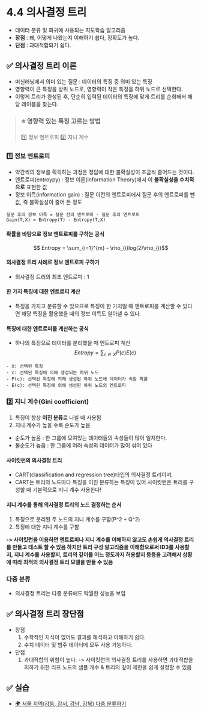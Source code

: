# 4.4 의사결정 트리
- 데이터 분류 및 회귀에 사용되는 지도학습 알고리즘
- **장점** : 왜, 어떻게 나왔는지 이해하기 쉽다, 정확도가 높다.
- **단점** : 과대적합되기 쉽다.


## ✅ 의사결정 트리 이론
- 머신러닝에서 의미 있는 질문 : 데이터의 특징 중 의미 있는 특징
- 영향력이 큰 특징을 상위 노드로, 영향력이 작은 특징을 하위 노드로 선택한다.
- 이렇게 트리가 완성된 후, 단순히 입력된 데이터의 특징에 맞게 트리를 순회해서 해당 레이블을 찾는다.

>### ⭐ 영향력 있는 특징 고르는 방법
>1️⃣ 정보 엔트로피
>2️⃣ 지니 계수

### 1️⃣  정보 엔트로피
- 약간씩의 정보를 획득하는 과정은 정답에 대한 불확실성이 조금씩 줄어드는 것이다.
- 엔트로피(entroypy) : 정보 이론(information Theory)에서 이 **불확실성을 수치적으로** 표현한 값
- 정보 이득(information gain) : 질문 이전의 엔트로피에서 질문 후의 엔트로피를 뺀 값, 즉 불확실성이 줄어 든 정도
```
질문 후의 정보 이득 = 질문 전의 엔트로피 - 질문 후의 엔트로피
Gain(T,X) = Entropy(T) - Entropy(T,X)
```
#### 확률을 바탕으로 정보 엔트로피를 구하는 공식
$$ Entropy = \sum_{i=1}^{m} - \rho_{i}log(2)\rho_{i}$$

#### 의사결정 트리 사례로 정보 엔트로피 구하기
- 의사결정 트리의 최초 엔트로피 : 1 

#### 한 가지 특징에 대한 엔트로피 계산
- 특징을 가지고 분류할 수 있으므로 특징이 한 가지일 때 엔트로피를 계산할 수 있다면 해당 특징을 활용했을 때의 정보 이득도 알아낼 수 있다.

#### 특징에 대한 엔트로피를 계산하는 공식
- 하나의 특징으로 데이터를 분리했을 때 엔트로피 계산
$$Entropy = \sum_{c \in X}P(c)E(c)$$
```
- X: 선택된 특징
- c: 선택된 특징에 의해 생성되는 하위 노드
- P(c): 선택된 특징에 의해 생성된 하위 노드에 데이터가 속할 확률
- E(c): 선택된 특징에 의해 생성된 하위 노드의 엔트로피
```

### 2️⃣ 지니 계수(Gini coefficient)
1. 특징이 항상 **이진 분류**로 나뉠 때 사용됨
2. 지니 계수가 높을 수록 순도가 높음
- 순도가 높음 : 한 그룹에 모여있는 데이터들의 속성들이 많이 일치한다.
- 불순도가 높음 : 한 그룹에 여러 속성의 데이터가 많이 섞여 있다

#### 사이킷런의 의사결정 트리
- CART(classification and regression tree)타입의 의사결정 트리이며,
- CART는 트리의 노드마다 특징을 이진 분류하는 특징이 있어 사이킷런은 트리를 구성할 때 기본적으로 지니 계수 사용한다!

#### 지니 계수를 통해 의사결정 트리의 노드 결정하는 순서
1. 특징으로 분리된 두 노드의 지니 계수를 구함(P^2 + Q^2)
2. 특징에 대한 지니 계수를 구함

**-> 사이킷런을 이용하면 엔트로피나 지니 계수를 이해하지 않고도 손쉽게 의사결정 트리를 만들고 테스트 할 수 있음
하지만 트리 구성 알고리즘을 이해함으로써 ID3를 사용할지, 지니 계수를 사용할지, 트리의 깊이를 어느 정도까지 허용할지 등등을 고려해서 상황에 따라 최적의 의사결정 트리 모델을 만들 수 있음**

### 다중 분류
- 의사결정 트리는 다중 분류에도 탁월한 성능을 보임


## ✅ 의사결정 트리 장단점
- 장점
    1. 수학적인 지식이 없어도 결과를 해석하고 이해하기 쉽다.
    2. 수치 데이터 및 범주 데이터에 모두 사용 가능하다.
- 단점
    1. 과대적합의 위험이 높다.
-> 사이킷런의 의사결정 트리를 사용하면 과대적합을 피하기 위한 리프 노드의 샘플 개수 & 트리의 깊이 제한을 쉽게 설정할 수 있음

## ✅ 실습
- [🌍 서울 지역(강동, 강서, 강남, 강북) 다중 분류하기](./의사결정트리실습.ipynb)
